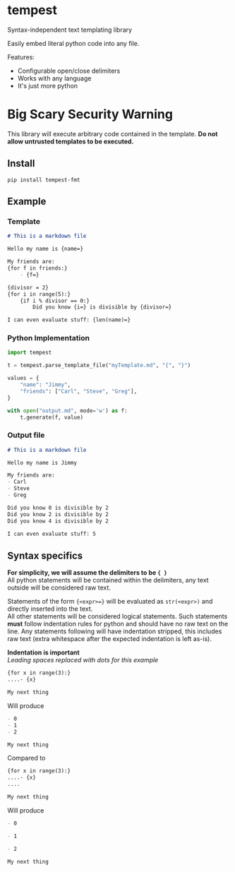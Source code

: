 # tempest
Syntax-independent text templating library

Easily embed literal python code into any file.

Features:
- Configurable open/close delimiters
- Works with any language
- It's just more python

# Big Scary Security Warning
This library will execute arbitrary code contained in the template. **Do not allow untrusted templates to be executed.**

## Install

`pip install tempest-fmt`

## Example

### Template
```md
# This is a markdown file

Hello my name is {name=}

My friends are:
{for f in friends:}
    - {f=}

{divisor = 2}
{for i in range(5):}
    {if i % divisor == 0:}
        Did you know {i=} is divisible by {divisor=}

I can even evaluate stuff: {len(name)=}
```

### Python Implementation
```py
import tempest

t = tempest.parse_template_file("myTemplate.md", "{", "}")

values = {
    "name": "Jimmy",
    "friends": ["Carl", "Steve", "Greg"],
}

with open("output.md", mode='w') as f:
    t.generate(f, value)
```

### Output file
```md
# This is a markdown file

Hello my name is Jimmy

My friends are:
- Carl
- Steve
- Greg

Did you know 0 is divisible by 2
Did you know 2 is divisible by 2
Did you know 4 is divisible by 2

I can even evaluate stuff: 5
```

## Syntax specifics

**For simplicity, we will assume the delimiters to be `{ }`**  
All python statements will be contained within the delimiters, 
any text outside will be considered raw text.

Statements of the form `{<expr>=}` will be evaluated as `str(<expr>)` and directly inserted into the text.  
All other statements will be considered logical statements. Such statements **must** follow indentation rules for python and should have no raw text on the line. Any statements following will have indentation stripped, this includes raw text (extra whitespace after the expected indentation is left as-is).

**Indentation is important**  
*Leading spaces replaced with dots for this example*

```md
{for x in range(3):}
....- {x}

My next thing
```
Will produce
```md
- 0
- 1
- 2

My next thing
```

Compared to
```md
{for x in range(3):}
....- {x}
....

My next thing
```
Will produce
```md
- 0

- 1

- 2

My next thing
```

